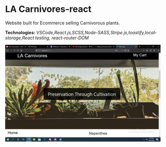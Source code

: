 # LA Carnivores-react

Website built for Ecommerce selling Carnivorous plants.

<b>Technologies: </b><i>VSCode,React.js,SCSS,Node-SASS,Stripe.js,toastify,local-storage,React testing, react-router-DOM</i>

<img src="Images/Screenshot%202020-04-24%2017.27.22.png" width = "500">
